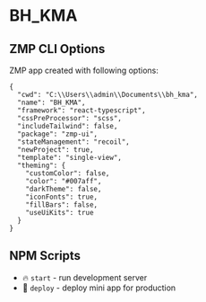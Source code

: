 # BH_KMA

## ZMP CLI Options

ZMP app created with following options:

```
{
  "cwd": "C:\\Users\\admin\\Documents\\bh_kma",
  "name": "BH_KMA",
  "framework": "react-typescript",
  "cssPreProcessor": "scss",
  "includeTailwind": false,
  "package": "zmp-ui",
  "stateManagement": "recoil",
  "newProject": true,
  "template": "single-view",
  "theming": {
    "customColor": false,
    "color": "#007aff",
    "darkTheme": false,
    "iconFonts": true,
    "fillBars": false,
    "useUiKits": true
  }
}
```

## NPM Scripts

* 🔥 `start` - run development server
* 🙏 `deploy` - deploy mini app for production